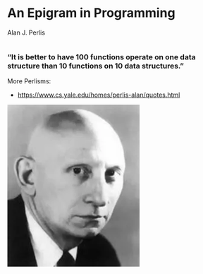 <div class="slide">

# An Epigram in Programming
Alan J. Perlis

<div class="gutters-10 row">
<div class="column" style="flex: 1.4;">

### “It is better to have 100 functions operate on one data structure than 10 functions on 10 data structures.” 
More Perlisms:
* https://www.cs.yale.edu/homes/perlis-alan/quotes.html

</div>
<div class="column center">
<img src="images/Alan_Perlis.webp" width="300">
</div>
</div>

</div>
